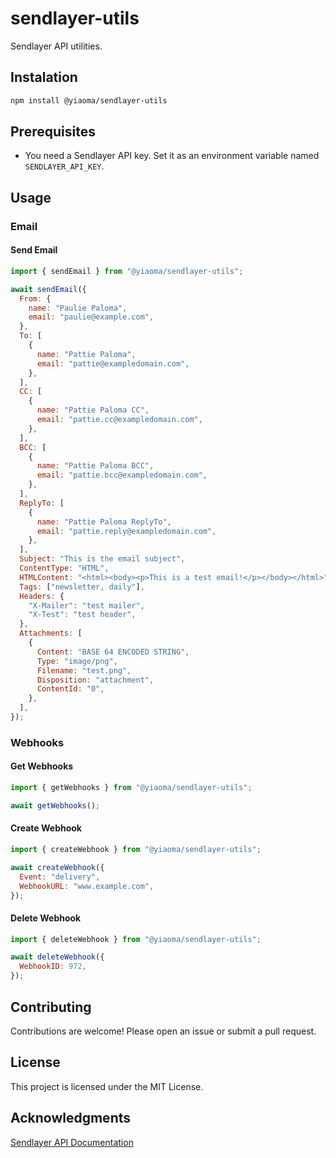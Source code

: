 # sendlayer-utils

Sendlayer API utilities.

## Instalation

```bash
npm install @yiaoma/sendlayer-utils
```

## Prerequisites

- You need a Sendlayer API key. Set it as an environment variable named `SENDLAYER_API_KEY`.

## Usage

### Email

#### Send Email

```javascript
import { sendEmail } from "@yiaoma/sendlayer-utils";

await sendEmail({
  From: {
    name: "Paulie Paloma",
    email: "paulie@example.com",
  },
  To: [
    {
      name: "Pattie Paloma",
      email: "pattie@exampledomain.com",
    },
  ],
  CC: [
    {
      name: "Pattie Paloma CC",
      email: "pattie.cc@exampledomain.com",
    },
  ],
  BCC: [
    {
      name: "Pattie Paloma BCC",
      email: "pattie.bcc@exampledomain.com",
    },
  ],
  ReplyTo: [
    {
      name: "Pattie Paloma ReplyTo",
      email: "pattie.reply@exampledomain.com",
    },
  ],
  Subject: "This is the email subject",
  ContentType: "HTML",
  HTMLContent: "<html><body><p>This is a test email!</p></body></html>",
  Tags: ["newsletter, daily"],
  Headers: {
    "X-Mailer": "test mailer",
    "X-Test": "test header",
  },
  Attachments: [
    {
      Content: "BASE 64 ENCODED STRING",
      Type: "image/png",
      Filename: "test.png",
      Disposition: "attachment",
      ContentId: "0",
    },
  ],
});
```

### Webhooks

#### Get Webhooks

```javascript
import { getWebhooks } from "@yiaoma/sendlayer-utils";

await getWebhooks();
```

#### Create Webhook

```javascript
import { createWebhook } from "@yiaoma/sendlayer-utils";

await createWebhook({
  Event: "delivery",
  WebhookURL: "www.example.com",
});
```

#### Delete Webhook

```javascript
import { deleteWebhook } from "@yiaoma/sendlayer-utils";

await deleteWebhook({
  WebhookID: 972,
});
```

## Contributing

Contributions are welcome! Please open an issue or submit a pull request.

## License

This project is licensed under the MIT License.

## Acknowledgments

[Sendlayer API Documentation](https://developers.sendlayer.com/api-reference/introduction)
